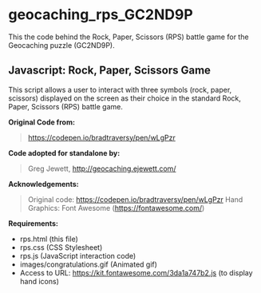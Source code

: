 
# geocaching_rps_GC2ND9P

This the code behind the Rock, Paper, Scissors (RPS) battle game for the Geocaching puzzle (GC2ND9P).

## Javascript: Rock, Paper, Scissors Game
This script allows a user to interact with three symbols (rock, paper, scissors) displayed on the screen as their choice in the standard Rock, Paper, Scissors (RPS) battle game.

**Original Code from:**
> https://codepen.io/bradtraversy/pen/wLgPzr

**Code adopted for standalone by:**
> Greg Jewett, http://geocaching.ejewett.com/

**Acknowledgements:**
> Original code: https://codepen.io/bradtraversy/pen/wLgPzr
> Hand Graphics: Font Awesome (https://fontawesome.com/)

**Requirements:**
* rps.html (this file)
* rps.css (CSS Stylesheet)
* rps.js (JavaScript interaction code)
* images/congratulations.gif (Animated gif)
* Access to URL: https://kit.fontawesome.com/3da1a747b2.js (to display hand icons)

